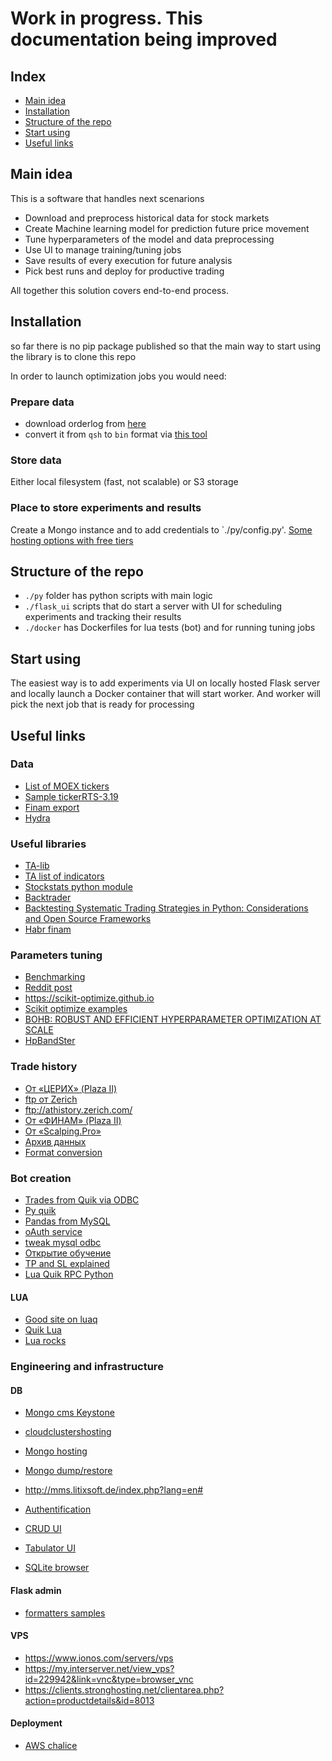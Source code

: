 
# Work in progress. This documentation being improved

## Index

- [Main idea](main-idea)
- [Installation](installation)
- [Structure of the repo](structure-of-the-repo)
- [Start using](start-using)
- [Useful links](#useful-links)

## Main idea

This is a software that handles next scenarions

- Download and preprocess historical data for stock markets
- Create Machine learning model for prediction future price movement
- Tune hyperparameters of the model and data preprocessing 
- Use UI to manage training/tuning jobs
- Save results of every execution for future analysis
- Pick best runs and deploy for productive trading

All together this solution covers end-to-end process.

## Installation

so far there is no pip package published so that the main way to start using the library is to clone this repo

In order to launch optimization jobs you would need:

### Prepare data

- download orderlog from [here](ftp-от-zerich)
- convert it from `qsh` to `bin` format via [this tool](format-conversion)

### Store data

Either local filesystem (fast, not scalable) or S3 storage

### Place to store experiments and results

Create a Mongo instance and to add credentials to `./py/config.py'. [Some hosting options with free tiers](db)

## Structure of the repo

- `./py` folder has python scripts with main logic
- `./flask_ui` scripts that do start a server with UI for scheduling experiments and tracking their results
- `./docker` has Dockerfiles for lua tests (bot) and for running tuning jobs

## Start using

The easiest way is to add experiments via UI on locally hosted Flask server and locally launch a Docker container that will start worker. And worker will pick the next job that is ready for processing

## Useful links

### Data

- [List of MOEX tickers](https://www.moex.com/ru/derivatives/)
- [Sample tickerRTS-3.19](https://www.moex.com/ru/contract.aspx?code=RTS-3.19)
- [Finam export](https://www.finam.ru/profile/mosbirzha-fyuchersy/rts-3-18-rih8/export/?market=17&em=454183&code=RIH8&apply=0&df=18&mf=0&yf=2019&from=18.01.2019&dt=18&mt=0&yt=2019&to=18.01.2019&p=7&f=RIH8_190118_190118&e=.txt&cn=RIH8&dtf=1&tmf=1&MSOR=1&mstime=on&mstimever=1&sep=1&sep2=1&datf=1&at=1)
- [Hydra](https://stocksharp.ru/products/hydra/)

### Useful libraries

- [TA-lib](https://github.com/mrjbq7/ta-lib)
- [TA list of indicators](https://mrjbq7.github.io/ta-lib/funcs.html)
- [Stockstats python module](https://pythondata.com/stockstats-python-module-various-stock-market-statistics-indicators/)
- [Backtrader](https://www.backtrader.com)
- [Backtesting Systematic Trading Strategies in Python: Considerations and Open Source Frameworks](https://www.quantstart.com/articles/backtesting-systematic-trading-strategies-in-python-considerations-and-open-source-frameworks)
- [Habr finam](https://habr.com/en/post/332700/)

### Parameters tuning

- [Benchmarking](http://ash-aldujaili.github.io/blog/2018/04/01/coco-bayesopt/)
- [Reddit post](https://www.reddit.com/r/MachineLearning/comments/4g2rnu/bayesian_optimization_for_python/)
- https://scikit-optimize.github.io
- [Scikit optimize examples](https://github.com/scikit-optimize/scikit-optimize/blob/master/examples/bayesian-optimization.ipynb)
- [BOHB: ROBUST AND EFFICIENT HYPERPARAMETER OPTIMIZATION AT SCALE](https://www.automl.org/blog_bohb/)
- [HpBandSter](https://github.com/automl/HpBandSter)
 
### Trade history

- [От «ЦЕРИХ» (Plaza II)](http://zerich.qscalp.ru/)
- [ftp от Zerich](ftp://ftp.zerich.com/pub/Terminals/QScalp/History/)
- ftp://athistory.zerich.com/
- [От «ФИНАМ» (Plaza II)](http://finam.qscalp.ru/)
- [От «Scalping.Pro»](http://erinrv.qscalp.ru/)
- [Архив данных](http://qsh.qscalp.ru/)
- [Format conversion](https://github.com/StockSharp/Qsh2Bin)

### Bot creation

- [Trades from Quik via ODBC](https://kbrobot.ru/mysql.html/)
- [Py quik](https://github.com/dv-lebedev/py-quik)
- [Pandas from MySQL](https://pythondata.com/quick-tip-sqlalchemy-for-mysql-and-pandas/)
- [oAuth service](https://auth0.com/docs/quickstart/backend/python/02-using)
- [tweak mysql odbc](https://forum.quik.ru/forum11/topic3264/)
- [Открытие обучение](https://www.opentrainer.ru/videos/lenta-sdelok-ee-interpretatsiya-i-torgovye-signaly/)
- [TP and SL explained](https://www.opentrainer.ru/articles/teyk-profit-i-stop-limit-v-quik-7/)
- [Lua Quik RPC Python](https://github.com/Enfernuz/quik-lua-rpc)
#### LUA
- [Good site on luaq](http://luaq.ru/getFuturesHolding.html)
- [Quik Lua](https://quikluacsharp.ru)
- [Lua rocks](https://stackoverflow.com/questions/33006269/compiling-luasocket-cannot-open-file-string-h/38176102#38176102)

### Engineering and infrastructure

#### DB

- [Mongo cms Keystone](http://demo.keystonejs.com)
- [cloudclustershosting](https://clients.cloudclusters.io/database/mongodb/c47df899a7964e65ab8a41e01f552758/overview)
- [Mongo hosting](https://www.mongoclusters.com)
- [Mongo dump/restore](https://docs.mongodb.com/manual/)
- http://mms.litixsoft.de/index.php?lang=en#
- [Authentification](https://developer.okta.com)
- [CRUD UI](https://www.tutorialrepublic.com/snippets/preview.php?topic=bootstrap&file=crud-data-table-for-database-with-modal-form)
- [Tabulator UI](http://tabulator.info)

- [SQLite browser](https://inloop.github.io/sqlite-viewer/)

#### Flask admin

 - [formatters samples](https://blog.sneawo.com/blog/2017/02/10/flask-admin-formatters-examples/)

#### VPS

- https://www.ionos.com/servers/vps
- https://my.interserver.net/view_vps?id=229942&link=vnc&type=browser_vnc
- https://clients.stronghosting.net/clientarea.php?action=productdetails&id=8013

#### Deployment
 - [AWS chalice](https://chalice.readthedocs.io/en/latest/)

